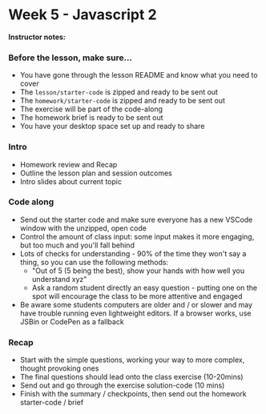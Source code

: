 # Week 5 - Javascript 2

**Instructor notes:**

### Before the lesson, make sure...

* You have gone through the lesson README and know what you need to cover
* The `lesson/starter-code` is zipped and ready to be sent out
* The `homework/starter-code` is zipped and ready to be sent out
* The exercise will be part of the code-along
* The homework brief is ready to be sent out
* You have your desktop space set up and ready to share

### Intro

* Homework review and Recap
* Outline the lesson plan and session outcomes
* Intro slides about current topic

### Code along

* Send out the starter code and make sure everyone has a new VSCode window with the unzipped, open code
* Control the amount of class input: some input makes it more engaging, but too much and you'll fall behind
* Lots of checks for understanding - 90% of the time they won't say a thing, so you can use the following methods:
  * "Out of 5 (5 being the best), show your hands with how well you understand xyz"
  * Ask a random student directly an easy question - putting one on the spot will encourage the class to be more attentive and engaged
* Be aware some students computers are older and / or slower and may have trouble running even lightweight editors. If a browser works, use JSBin or CodePen as a fallback

### Recap

* Start with the simple questions, working your way to more complex, thought provoking ones
* The final questions should lead onto the class exercise (10-20mins)
* Send out and go through the exercise solution-code (10 mins)
* Finish with the summary / checkpoints, then send out the homework starter-code / brief